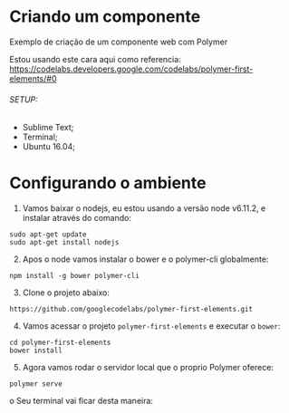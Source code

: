 # Criando um componente
Exemplo de criação de um componente web com Polymer

Estou usando este cara aqui como referencia: https://codelabs.developers.google.com/codelabs/polymer-first-elements/#0

###### SETUP:

- Sublime Text;
- Terminal;
- Ubuntu 16.04;

# Configurando o ambiente

1. Vamos baixar o nodejs, eu estou usando a versão node v6.11.2, e instalar através do comando:
``` 
sudo apt-get update
sudo apt-get install nodejs
```
2. Apos o node vamos instalar o bower e o polymer-cli globalmente:
```
npm install -g bower polymer-cli
```
3. Clone o projeto abaixo:
```
https://github.com/googlecodelabs/polymer-first-elements.git
```
4. Vamos acessar o projeto ```polymer-first-elements``` e executar o ```bower```:
```
cd polymer-first-elements
bower install
```
5. Agora vamos rodar o servidor local que o proprio Polymer oferece:
```
polymer serve
```

o Seu terminal vai ficar desta maneira:

<img> 